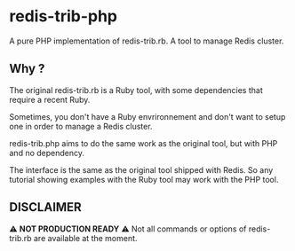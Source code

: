 # redis-trib-php
A pure PHP implementation of redis-trib.rb. A tool to manage Redis cluster.

## Why ?
The original redis-trib.rb is a Ruby tool, with some dependencies that require a recent Ruby.

Sometimes, you don't have a Ruby envrironnement and don't want to setup one in order to manage a Redis cluster.

redis-trib.php aims to do the same work as the original tool, but with PHP and no dependency.

The interface is the same as the original tool shipped with Redis. So any tutorial showing examples with the Ruby tool may work with the PHP tool.


## DISCLAIMER
 :warning: **NOT PRODUCTION READY**
 :warning: Not all commands or options of redis-trib.rb are available at the moment.